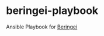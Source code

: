 # beringei-playbook

Ansible Playbook for [Beringei](https://github.com/facebookincubator/beringei)
